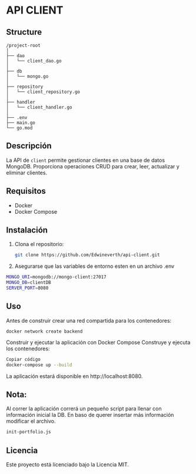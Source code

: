 # API CLIENT
## Structure
```
/project-root
│
├── dao
│   └── client_dao.go
│
├── db
│   └── mongo.go
│
├── repository
│   └── client_repository.go
│
├── handler
│   └── client_handler.go
│
├── .env
├── main.go
└── go.mod
```

## Descripción

La API de `client` permite gestionar clientes en una base de datos MongoDB. Proporciona operaciones CRUD para crear, leer, actualizar y eliminar clientes.

## Requisitos

- Docker
- Docker Compose

## Instalación

1. Clona el repositorio:

   ```bash
   git clone https://github.com/Edwineverth/api-client.git

2. Asegurarse que las variables de entorno esten en un archivo .env

```bash
MONGO_URI=mongodb://mongo-client:27017
MONGO_DB=clientDB
SERVER_PORT=8080
```
## Uso
Antes de construir crear una red compartida para los contenedores:
```shell
docker network create backend
```

Construir y ejecutar la aplicación con Docker Compose
Construye y ejecuta los contenedores:

```bash
Copiar código
docker-compose up --build
```
La aplicación estará disponible en http://localhost:8080.

## Nota:
Al correr la aplicación correrá un pequeño script para llenar con información inicial la DB.
En baso de querer insertar más información modificar el archivo.
```makefile
init-portfolio.js
```

## Licencia
Este proyecto está licenciado bajo la Licencia MIT.
